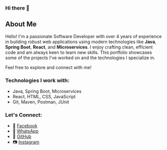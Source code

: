 ### Hi there 👋
## About Me

Hello! I'm a passionate Software Developer with over 4 years of experience in building robust web applications using modern technologies like **Java**, **Spring Boot**, **React**, and **Microservices**. I enjoy crafting clean, efficient code and am always keen to learn new skills. This portfolio showcases some of the projects I've worked on and the technologies I specialize in.

Feel free to explore and connect with me!

### Technologies I work with:
- Java, Spring Boot, Microservices
- React, HTML, CSS, JavaScript
- Git, Maven, Postman, JUnit
  
### Let's Connect:
- 📘 [Facebook](https://www.facebook.com/kapil.jaiswal2)
- 📱 [WhatsApp](https://wa.me/+91-8359030051?text=Hi%20kapil%20visited%20your%20website%20wanna%20connect%3F%0A)
- 🐙 [GitHub](https://github.com/kapil0jaiswal)
- 📷 [Instagram](https://www.instagram.com/kapil_jaisvval/)
